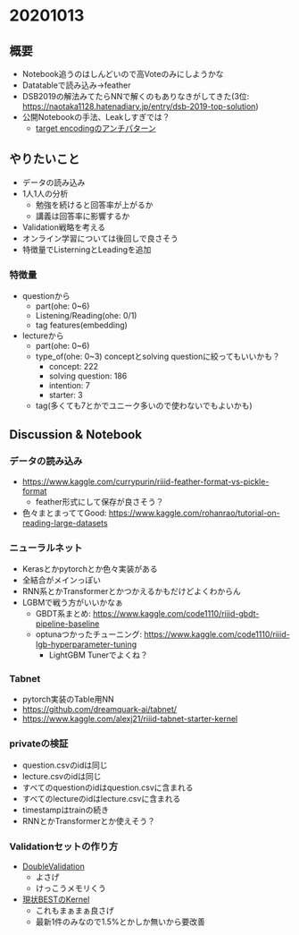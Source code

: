 # 20201013

## 概要
- Notebook追うのはしんどいので高Voteのみにしようかな
- Datatableで読み込み→feather
- DSB2019の解法みてたらNNで解くのもありなきがしてきた(3位: https://naotaka1128.hatenadiary.jp/entry/dsb-2019-top-solution)
- 公開Notebookの手法、Leakしすぎでは？
  - [target encodingのアンチパターン](https://blog.amedama.jp/entry/target-mean-encoding-types)


## やりたいこと
- データの読み込み
- 1人1人の分析
  - 勉強を続けると回答率が上がるか
  - 講義は回答率に影響するか
- Validation戦略を考える
- オンライン学習については後回しで良さそう
- 特徴量でListerningとLeadingを追加

### 特徴量
- questionから
  - part(ohe: 0~6)
  - Listening/Reading(ohe: 0/1)
  - tag features(embedding)
- lectureから
  - part(ohe: 0~6)
  - type_of(ohe: 0~3) conceptとsolving questionに絞ってもいいかも？
    - concept: 222
    - solving question: 186
    - intention: 7
    - starter: 3
  - tag(多くても7とかでユニーク多いので使わないでもよいかも)
 
## Discussion & Notebook

### データの読み込み
- https://www.kaggle.com/currypurin/riiid-feather-format-vs-pickle-format
  - feather形式にして保存が良さそう？
- 色々まとまっててGood: https://www.kaggle.com/rohanrao/tutorial-on-reading-large-datasets

### ニューラルネット
- Kerasとかpytorchとか色々実装がある
- 全結合がメインっぽい
- RNN系とかTransformerとかつかえるかもだけどよくわからん
- LGBMで戦う方がいいかなぁ
  - GBDT系まとめ: https://www.kaggle.com/code1110/riiid-gbdt-pipeline-baseline
  - optunaつかったチューニング: https://www.kaggle.com/code1110/riiid-lgb-hyperparameter-tuning
    - LightGBM Tunerでよくね？

### Tabnet
- pytorch実装のTable用NN
- https://github.com/dreamquark-ai/tabnet/
- https://www.kaggle.com/alexj21/riiid-tabnet-starter-kernel

### privateの検証
- question.csvのidは同じ
- lecture.csvのidは同じ
- すべてのquestionのidはquestion.csvに含まれる
- すべてのlectureのidはlecture.csvに含まれる
- timestampはtrainの続き
- RNNとかTransformerとか使えそう？

### Validationセットの作り方
- [DoubleValidation](https://www.kaggle.com/ilialar/riiid-5-folds-double-validation)
  - よさげ
  - けっこうメモリくう
- [現状BESTのKernel](https://www.kaggle.com/dwit392/expanding-on-simple-lgbm)
  - これもまぁまぁ良さげ
  - 最新1件のみなので1.5%とかしか無いから要改善
